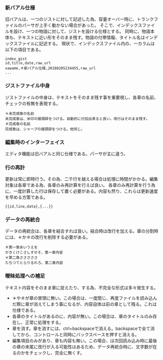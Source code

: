### 新バアル仕様
旧バアルは、一つのジストに対して記述した為、容量オーバー時に、トランクファイルのパーサが上手く動かない場合があった。
そこで、インデックスファイルを設け、一つの物語に対して、ジストを設ける仕様とする。
同時に、物語本体も、テキストに近い形をそのまま残す。物語の付帯情報、タイトル名はインデックスファイルに記述する。
現状で、インデックスファイル内の、一カラムは以下の項目である。
```
index_gist
id,title,date,raw_url
xawame,＃新バアル仕様,20180205234455,raw_url
...
```

### ジストファイル中身
ジストファイルの中身は、テキストをそのまま残す事を重要視し、各章の名前、チェックの有無を表現する。
```
＊未完成章の名前
未完成章は、米印の接頭辞をつける。自動的に付加出来ると良い。改行はそのまま残す。
＃完成章の名前
完成章は、シャープの接頭辞をつける。他同じ。
```

### 編集時のインターフェイス
エディタ機能は旧バアルと同じ仕様である。パーサが主に違う。

### 行の再計
更新は常に即時行う。その為、二千行を越える場合は処理に時間がかかる。編集対象は各章である為、各章のみ再計算を行えば良い。
各章のみ再計算を行う為に、一度計算した行は保存して置く必要がある。内容も然り、これらは更新速度を早める方策である。
```
{{id,line,data},{...}}
```

### データの再統合
データの再統合は、各章を結合すれば良い。結合時は改行を加える。章の分割時には、＊か＃の改行を削除する必要がある。
```
＃第一章あいうえを
かきくけこさしすせそ、第一章内容
＊第二章さささささ
たちつてとらりるれろ、第二章内容
```

### 曖昧処理への補足
テキスト内容をそのまま章に捉えたり、する為、不完全な形式は多々発生する。
- ＊や＃が章の冒頭に無い。この場合は、一度閉じ、再度ファイルを読み込んだ際に章が消えてしまう事になるが、内容自体は前の章として残る。これは仕様である。
- 各章のタイトルがあるのに、内容が無い。この場合は、章のタイトルのみ存在し、正常に処理をする。
- 章を消す。章を消すには、ctrl+backspaceで消える。backspaceで全て消してから、コントロールと同時にバックスペースを押すと消える。
- 編集項目のみがあり、章も内容も無い。この場合、は次回読み込み時に最後の章の末尾に改行が入る可能性はあるため、データ再統合時に、文字数が在るのかをチェックし、完全に無くす。






